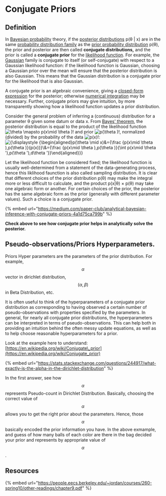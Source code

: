 # Conjugate Priors

## Definition

In [Bayesian probability](https://en.wikipedia.org/wiki/Bayesian_probability) theory, if the [posterior distributions](https://en.wikipedia.org/wiki/Posterior_probability) p\(θ \| x\) are in the same [probability distribution family](https://en.wikipedia.org/wiki/List_of_probability_distributions) as the [prior probability distribution](https://en.wikipedia.org/wiki/Prior_probability_distribution) p\(θ\), the prior and posterior are then called **conjugate distributions,** and the prior is called a **conjugate prior** for the [likelihood function](https://en.wikipedia.org/wiki/Likelihood_function). For example, the [Gaussian](https://en.wikipedia.org/wiki/Normal_distribution) family is conjugate to itself \(or self-conjugate\) with respect to a Gaussian likelihood function: if the likelihood function is Gaussian, choosing a Gaussian prior over the mean will ensure that the posterior distribution is also Gaussian. This means that the Gaussian distribution is a conjugate prior for the likelihood that is also Gaussian.

A conjugate prior is an algebraic convenience, giving a [closed-form expression](https://en.wikipedia.org/wiki/Closed-form_expression) for the posterior; otherwise [numerical integration](https://en.wikipedia.org/wiki/Numerical_integration) may be necessary. Further, conjugate priors may give intuition, by more transparently showing how a likelihood function updates a prior distribution.

Consider the general problem of inferring a \(continuous\) distribution for a parameter θ given some datum or data x. From [Bayes' theorem](https://en.wikipedia.org/wiki/Bayes%27_theorem), the posterior distribution is equal to the product of the likelihood function ![\theta \mapsto p\(x\mid \theta \)\!](https://wikimedia.org/api/rest_v1/media/math/render/svg/96dfc31ae08ab5d02db0d99cef8b327f1f839164) and prior ![p\(\theta \)\!](https://wikimedia.org/api/rest_v1/media/math/render/svg/980b1be0ef55b780d356c0e862e0201d85cb83a7), normalized \(divided\) by the probability of the data ![p\(x\)\!](https://wikimedia.org/api/rest_v1/media/math/render/svg/f6443aa49b219e538b727f7fbdf10194d4225ba9):![{\displaystyle {\begin{aligned}p\(\theta \mid x\)&amp;={\frac {p\(x\mid \theta \)\,p\(\theta \)}{p\(x\)}}\\&amp;={\frac {p\(x\mid \theta \)\,p\(\theta \)}{\int p\(x\mid \theta &apos;\)\,p\(\theta &apos;\)\,d\theta &apos;}}\end{aligned}}}](https://wikimedia.org/api/rest_v1/media/math/render/svg/5e63aab92e95d8738f27c1ba7a61d8aba90359e3)

Let the likelihood function be considered fixed; the likelihood function is usually well-determined from a statement of the data-generating process, hence this liklihood faunction is also called sampling distribution. It is clear that different choices of the prior distribution p\(θ\) may make the integral more or less difficult to calculate, and the product p\(x\|θ\) × p\(θ\) may take one algebraic form or another. For certain choices of the prior, the posterior has the same algebraic form as the prior \(generally with different parameter values\). Such a choice is a conjugate prior.

{% embed url="https://medium.com/paper-club/analytical-bayesian-inference-with-conjugate-priors-4a1d75ca799b" %}

**Check above to see how conjugate prior helps in analytically solve the posterior.** 

## Pseudo-observations/Priors Hyperparameters.

Priors Hyper parameters are the parameters of the prior distribution. For example, $$\alpha$$vector in dirichlet distribution, $$(\alpha, \beta)$$in Beta Distribution, etc. 

It is often useful to think of the hyperparameters of a conjugate prior distribution as corresponding to having observed a certain number of pseudo-observations with properties specified by the parameters.  In general, for nearly all conjugate prior distributions, the hyperparameters can be interpreted in terms of pseudo-observations. This can help both in providing an intuition behind the often messy update equations, as well as to help choose reasonable hyperparameters for a prior.

Look at the example here to understand: [https://en.wikipedia.org/wiki/Conjugate\_prior](https://en.wikipedia.org/wiki/Conjugate_prior)

{% embed url="https://stats.stackexchange.com/questions/244917/what-exactly-is-the-alpha-in-the-dirichlet-distribution" %}

In the first answer, see how $$\alpha$$ represents Pseudo-count in Dirichlet Distribution. Basically, choosing the correct value of $$\alpha$$allows you to get the right prior about the parameters. Hence, those $$\alpha$$basically encoded the prior information you have. In the above exmample, and guess of how many balls of each color are there in the bag decided your prior and represents by appropriate value of $$\alpha$$.  

## Resources

{% embed url="https://people.eecs.berkeley.edu/~jordan/courses/260-spring10/other-readings/chapter9.pdf" %}



